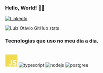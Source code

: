 ### Hello, World! 👨‍💻

[![LinkedIn](https://img.shields.io/badge/LinkedIn-0077B5?style=for-the-badge&logo=linkedin&logoColor=white)](https://www.linkedin.com/in/luiz-otávio-45095a265)




![Luiz Otávio GitHub stats](https://github-readme-stats.vercel.app/api?username=LuizOtavioADS&show_icons=true&theme=dracula)


### Tecnologias que uso no meu dia a dia.

<div style="display: inline_block"><br/>
  <div style="display: inline_block">
    <img alt="javascript" height="40" width="40" src="https://raw.githubusercontent.com/devicons/devicon/master/icons/javascript/javascript-plain.svg">  
    <img alt="typescript" height="40" width="40" src="https://cdn.jsdelivr.net/gh/devicons/devicon@latest/icons/typescript/typescript-original.svg" /> 
    <img alt="nodejs" height="40" width="40" src="https://cdn.worldvectorlogo.com/logos/nodejs-icon.svg">
    <img alt="postgree" height="40" width="40" src="https://upload.wikimedia.org/wikipedia/commons/thumb/2/29/Postgresql_elephant.svg/993px-Postgresql_elephant.svg.png">   
   
</div><br/>

